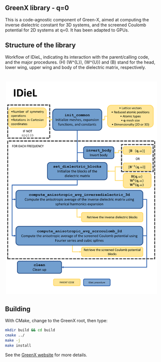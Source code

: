 ## GreenX library - q=0 
This is a code-agnostic component of Green-X, aimed at computing the inverse dielectric constant for 3D systems, and the screened Coulomb potential for 2D systems at q=0. It has been adapted to GPUs.

## Structure of the library
Workflow of IDieL, indicating its interaction with the parent/calling code, and the major procedures. \(H\)
\(W^{L}\), \(W^{U}\) and \(B\) stand for the head, lower wing, upper wing and body of the dielectric matrix, respectively.

<h1 align="center">
  <img src="./IDieL_structure.png" alt="IDieL_structure" width="500">
</h1>

## Building

With CMake, change to the GreenX root, then type:

```bash
mkdir build && cd build
cmake ../
make -j 
make install 
```

See the [GreenX website](https://nomad-coe.github.io/greenX/) for more details. 
